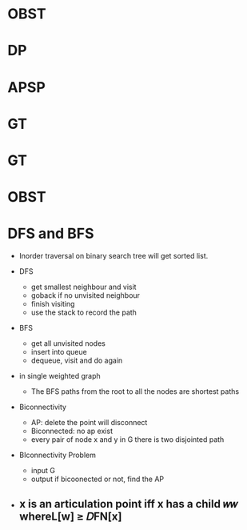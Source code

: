 # OBST

# DP

# APSP

# GT

# GT

# OBST





# DFS and BFS

- Inorder traversal on binary search tree will get sorted list.

- DFS
  - get smallest neighbour and visit
  - goback if no unvisited neighbour
  - finish visiting
  - use the stack to record the path
- BFS
  - get all unvisited nodes
  - insert into queue
  - dequeue, visit and do again

- in single weighted graph
  - The BFS paths from the root to all the nodes are shortest paths
- Biconnectivity
  - AP: delete the point will disconnect
  - Biconnected: no ap exist
  - every pair of node x and y in G there is two disjointed path
- BIconnectivity Problem
  - input G
  - output if bicoonected or not, find the AP
- x is an articulation point iff x has a child 𝑤𝑤 whereL[w] ≥ 𝐷FN[x]
  - 

